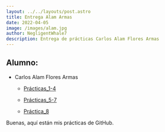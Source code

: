 ```yaml
---
layout: ../../layouts/post.astro
title: Entrega Alam Armas
date: 2022-04-05
image: /images/alam.jpg
author: NegligentWhale7
description: Entrega de prácticas Carlos Alam Flores Armas
---
```


## Alumno:

- Carlos Alam Flores Armas

  - [Prácticas_1-4](https://github.com/NegligentWhale7/Repositorio_Alumno_SOAmerike)

  - [Prácticas_5-7](https://github.com/NegligentWhale7/VuePress-SSG-Web)

  - [Práctica_8](https://github.com/NegligentWhale7)

Buenas, aquí están mis prácticas de GitHub.
